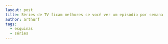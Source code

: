 ```yaml
---
layout: post
title: Séries de TV ficam melhores se você ver um episódio por semana
author: arthurf
tags:
  - esquinas
  - séries
---
```


